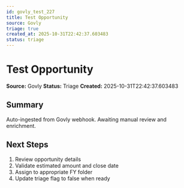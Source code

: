 ```yaml
---
id: govly_test_227
title: Test Opportunity
source: Govly
triage: true
created_at: 2025-10-31T22:42:37.603483
status: triage
---
```


# Test Opportunity

**Source:** Govly
**Status:** Triage
**Created:** 2025-10-31T22:42:37.603483

## Summary

Auto-ingested from Govly webhook. Awaiting manual review and enrichment.

## Next Steps

1. Review opportunity details
2. Validate estimated amount and close date
3. Assign to appropriate FY folder
4. Update triage flag to false when ready
